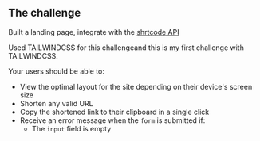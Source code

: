 
## The challenge

Built a landing page, integrate with the [shrtcode API](https://app.shrtco.de/) 

Used TAILWINDCSS for this challengeand this is my first challenge with TAILWINDCSS.

Your users should be able to:

- View the optimal layout for the site depending on their device's screen size
- Shorten any valid URL
- Copy the shortened link to their clipboard in a single click
- Receive an error message when the `form` is submitted if:
  - The `input` field is empty


